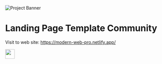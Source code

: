 
<img src="https://depo-events.netlify.app/photo_2024-01-20_21-26-34.jpg" style="borde-radius:24px" alt="Project Banner">

# Landing Page Template Community

Visit to web site: https://modern-web-pro.netlify.app/

<a href="https://t.me/projects_by_dilyorbek" style="display:flex; align-items:center;color:#fff;">
<img src="https://upload.wikimedia.org/wikipedia/commons/thumb/8/83/Telegram_2019_Logo.svg/800px-Telegram_2019_Logo.svg.png" style="borde-radius:24px; width:30px;" alt="Project Banner">
</a>  
